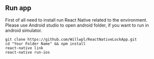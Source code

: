 ## Run app
First of all need to install run React Native related to the environment. Please use Android studio to open android folder, if you want to run in android simulator.
```
git clone https://github.com/Willwpl/ReactNativeLockApp.git
cd "Your Folder Name" && npm install
react-native link
react-native run-ios